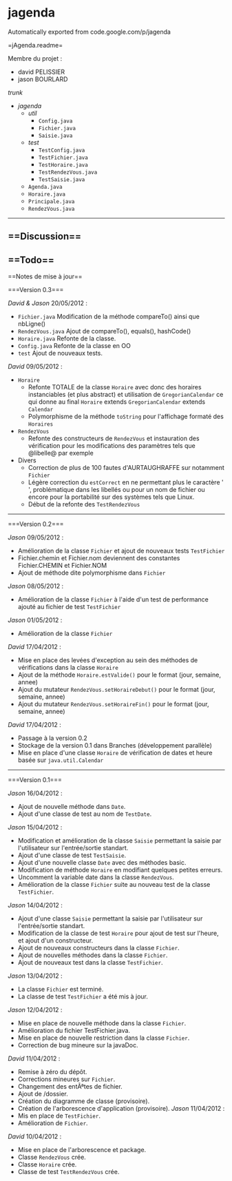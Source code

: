 # jagenda
Automatically exported from code.google.com/p/jagenda

=jAgenda.readme=

Membre du projet : 
  * david PELISSIER
  * jason BOURLARD 

*trunk*
  * *jagenda*
    * *util*
      * `Config.java`
      * `Fichier.java`
      * `Saisie.java`
    * *test*
      * `TestConfig.java`
      * `TestFichier.java`
      * `TestHoraire.java`
      * `TestRendezVous.java`
      * `TestSaisie.java`
    * `Agenda.java`
    * `Horaire.java`
    * `Principale.java`
    * `RendezVous.java`

----
==Discussion==
----
==Todo==
----
==Notes de mise à jour==

===Version 0.3===

*David & Jason* 20/05/2012 :
  * `Fichier.java` Modification de la méthode compareTo() ainsi que nbLigne()
  * `RendezVous.java` Ajout de compareTo(), equals(), hashCode()
  * `Horaire.java` Refonte de la classe.
  * `Config.java` Refonte de la classe en OO
  * `test` Ajout de nouveaux tests.

*David* 09/05/2012 :
  * `Horaire`
    * Refonte TOTALE de la classe `Horaire` avec donc des horaires instanciables (et plus abstract) et utilisation de `GregorianCalendar` ce qui donne au final `Horaire` extends `GregorianCalendar` extends `Calendar`
    * Polymorphisme de la méthode `toString` pour l'affichage formaté des `Horaires`
  * `RendezVous`
    * Refonte des constructeurs de `RendezVous` et instauration des vérification pour les modifications des paramètres tels que @libelle@ par exemple
  * Divers
    * Correction de plus de 100 fautes d'AURTAUGHRAFFE sur notamment `Fichier`
    * Légère correction du `estCorrect` en ne permettant plus le caractère ' ', problématique dans les libellés ou pour un nom de fichier ou encore pour la portabilité sur des systèmes tels que Linux.
    * Début de la refonte des `TestRendezVous`

  ----
===Version 0.2===

*Jason* 09/05/2012 :
  * Amélioration de la classe `Fichier` et ajout de nouveaux tests `TestFichier`
  * Fichier.chemin et Fichier.nom deviennent des constantes Fichier.CHEMIN et Fichier.NOM
  * Ajout de méthode dite polymorphisme dans `Fichier`

*Jason* 08/05/2012 :
  * Amélioration de la classe `Fichier` à l'aide d'un test de performance ajouté au fichier de test `TestFichier`

*Jason* 01/05/2012 :
  * Amélioration de la classe `Fichier`

*David* 17/04/2012 :
  * Mise en place des levées d'exception au sein des méthodes de vérifications dans la classe `Horaire`
  * Ajout de la méthode `Horaire.estValide()` pour le format (jour, semaine, annee)
  * Ajout du mutateur `RendezVous.setHoraireDebut()` pour le format (jour, semaine, annee)
  * Ajout du mutateur `RendezVous.setHoraireFin()` pour le format (jour, semaine, annee)

*David* 17/04/2012 :
  * Passage à la version 0.2
  * Stockage de la version 0.1 dans Branches (développement parallèle)
  * Mise en place d'une classe `Horaire` de vérification de dates et heure basée sur `java.util.Calendar`

  ----
===Version 0.1===

*Jason* 16/04/2012 :
  * Ajout de nouvelle méthode dans `Date`.
  * Ajout d'une classe de test au nom de `TestDate`.

*Jason* 15/04/2012 :
  * Modification et amélioration de la classe `Saisie` permettant la saisie par l'utilisateur sur l'entrée/sortie standart.
  * Ajout d'une classe de test `TestSaisie`.
  * Ajout d'une nouvelle classe `Date` avec des méthodes basic.
  * Modification de méthode `Horaire` en modifiant quelques petites erreurs.
  * Uncomment la variable date dans la classe `RendezVous`.
  * Amélioration de la classe `Fichier` suite au nouveau test de la classe `TestFichier`.

*Jason* 14/04/2012 :
  * Ajout d'une classe `Saisie` permettant la saisie par l'utilisateur sur l'entrée/sortie standart.
  * Modification de la classe de test `Horaire` pour ajout de test sur l'heure, et ajout d'un constructeur.
  * Ajout de nouveaux constructeurs dans la classe `Fichier`.
  * Ajout de nouvelles méthodes dans la classe `Fichier`.
  * Ajout de nouveaux test dans la classe `TestFichier`.

*Jason* 13/04/2012 :
  * La classe `Fichier` est terminé.
  * La classe de test `TestFichier` a été mis à jour.

*Jason* 12/04/2012 :
  * Mise en place de nouvelle méthode dans la classe `Fichier`.
  * Amélioration du fichier TestFichier.java.
  * Mise en place de nouvelle restriction dans la classe `Fichier`.
  * Correction de bug mineure sur la javaDoc.

*David* 11/04/2012 :
  * Remise à zéro du dépôt.
  * Corrections mineures sur `Fichier`.
  * Changement des entÃªtes de fichier.
  * Ajout de /dossier.
  * Création du diagramme de classe (provisoire).
  * Création de l'arborescence d'application (provisoire).
*Jason* 11/04/2012 :
  * Mis en place de `TestFichier`.
  * Amélioration de `Fichier`.

*David* 10/04/2012 :
  * Mise en place de l'arborescence et package.
  * Classe `RendezVous` crée.
  * Classe `Horaire` crée.
  * Classe de test `TestRendezVous` crée.
